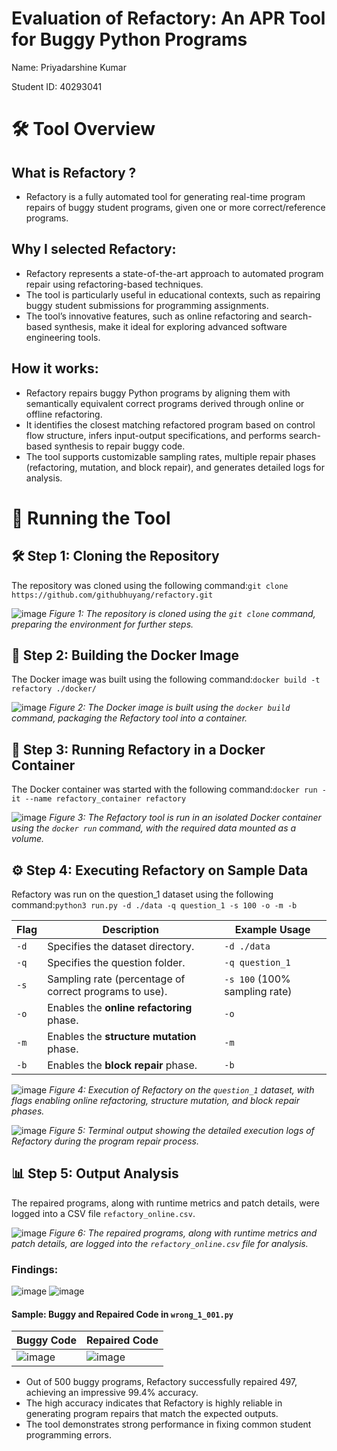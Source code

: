 # Evaluation of Refactory: An APR Tool for Buggy Python Programs

Name: Priyadarshine Kumar 

Student ID: 40293041
# 🛠️ Tool Overview
## What is Refactory ?
- Refactory is a fully automated tool for generating real-time program repairs of buggy student programs, given one or more correct/reference programs.
## Why I selected Refactory:
- Refactory represents a state-of-the-art approach to automated program repair using refactoring-based techniques.
- The tool is particularly useful in educational contexts, such as repairing buggy student submissions for programming assignments.
- The tool’s innovative features, such as online refactoring and search-based synthesis, make it ideal for exploring advanced software engineering tools.
  
## How it works:
- Refactory repairs buggy Python programs by aligning them with semantically equivalent correct programs derived through online or offline refactoring.
- It identifies the closest matching refactored program based on control flow structure, infers input-output specifications, and performs search-based synthesis to repair buggy code.
- The tool supports customizable sampling rates, multiple repair phases (refactoring, mutation, and block repair), and generates detailed logs for analysis.
  
# 🚀 Running the Tool
## 🛠️ Step 1: Cloning the Repository
The repository was cloned using the following command:`git clone https://github.com/githubhuyang/refactory.git`

![image](https://github.com/user-attachments/assets/7c51710e-1078-431f-9464-3a0dd6ea5931)
*Figure 1: The repository is cloned using the `git clone` command, preparing the environment for further steps.*

## 🐳 Step 2: Building the Docker Image
The Docker image was built using the following command:`docker build -t refactory ./docker/`

![image](https://github.com/user-attachments/assets/e3385eba-8b4a-478a-86de-7fe99d47856c) 
*Figure 2: The Docker image is built using the `docker build` command, packaging the Refactory tool into a container.*

## 🏃 Step 3: Running Refactory in a Docker Container
The Docker container was started with the following command:`docker run -it --name refactory_container refactory`

![image](https://github.com/user-attachments/assets/7970e11b-0fda-4d15-b9d4-671586f5b0bf)
*Figure 3: The Refactory tool is run in an isolated Docker container using the `docker run` command, with the required data mounted as a volume.*

## ⚙️ Step 4: Executing Refactory on Sample Data
Refactory was run on the question_1 dataset using the following command:`python3 run.py -d ./data -q question_1 -s 100 -o -m -b`

| **Flag** | **Description**                                                   | **Example Usage**                     |
|----------|-------------------------------------------------------------------|---------------------------------------|
| `-d`     | Specifies the dataset directory.                                  | `-d ./data`                           |
| `-q`     | Specifies the question folder.                                    | `-q question_1`                       |
| `-s`     | Sampling rate (percentage of correct programs to use).            | `-s 100` (100% sampling rate)         |
| `-o`     | Enables the **online refactoring** phase.                         | `-o`                                  |
| `-m`     | Enables the **structure mutation** phase.                         | `-m`                                  |
| `-b`     | Enables the **block repair** phase.                               | `-b`                                  |

![image](https://github.com/user-attachments/assets/df08305f-bcaf-44ff-bbc1-5f03a5347d8c)
*Figure 4: Execution of Refactory on the `question_1` dataset, with flags enabling online refactoring, structure mutation, and block repair phases.*

![image](https://github.com/user-attachments/assets/641b4252-1f23-4ea2-a019-d370bcce45b2)
*Figure 5: Terminal output showing the detailed execution logs of Refactory during the program repair process.*

## 📊 Step 5: Output Analysis
The repaired programs, along with runtime metrics and patch details, were logged into a CSV file `refactory_online.csv`.

![image](https://github.com/user-attachments/assets/ad389073-c38b-41ed-a495-9a0bec9eda8b)
*Figure 6: The repaired programs, along with runtime metrics and patch details, are logged into the `refactory_online.csv` file for analysis.*


### Findings:
![image](https://github.com/user-attachments/assets/30a96cec-45f8-45d1-bd0d-4f3e4f29e21d)
![image](https://github.com/user-attachments/assets/32bb37b8-c3f4-4ef5-8fae-a99a1676bb4e)
#### Sample: Buggy and Repaired Code in `wrong_1_001.py`
| Buggy Code                 | Repaired Code |
|-------------------------|-------|
| ![image](https://github.com/user-attachments/assets/37e172b1-d00e-4066-936c-c71b597fb9fd) | ![image](https://github.com/user-attachments/assets/687f5961-ea86-4343-a9ad-292108bf3b65) |

- Out of 500 buggy programs, Refactory successfully repaired 497, achieving an impressive 99.4% accuracy.
- The high accuracy indicates that Refactory is highly reliable in generating program repairs that match the expected outputs.
- The tool demonstrates strong performance in fixing common student programming errors.




